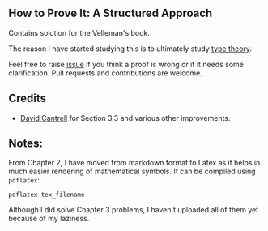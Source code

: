 How to Prove It: A Structured Approach
------------

Contains solution for the Velleman's book.

The reason I have started studying this is to ultimately study
[type theory](http://en.wikipedia.org/wiki/Type_theory).

Feel free to raise
[issue](https://github.com/psibi/how-to-prove/issues) if you think a
proof is wrong or if it needs some clarification. Pull requests and
contributions are welcome.

Credits
--------

* [David Cantrell](https://github.com/davecan) for Section 3.3 and
various other improvements.

Notes:
-------

From Chapter 2, I have moved from markdown format to Latex as it helps
in much easier rendering of mathematical symbols. It can be compiled
using `pdflatex`:

`pdflatex tex_filename`

Although I did solve Chapter 3 problems, I haven't uploaded all of
them yet because of my laziness.
